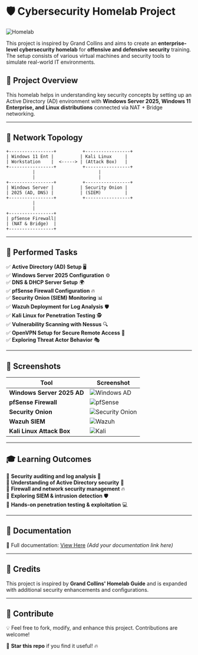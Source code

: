 # 🛡️ Cybersecurity Homelab Project

![Homelab](https://upload.wikimedia.org/wikipedia/commons/6/66/Network_Diagram.png)

This project is inspired by Grand Collins and aims to create an **enterprise-level cybersecurity homelab** for **offensive and defensive security** training. The setup consists of various virtual machines and security tools to simulate real-world IT environments.

## 🚀 Project Overview

This homelab helps in understanding key security concepts by setting up an Active Directory (AD) environment with **Windows Server 2025, Windows 11 Enterprise, and Linux distributions** connected via NAT + Bridge networking.

---
## 📌 Network Topology
```
+-----------------+          +-----------------+
| Windows 11 Ent |          | Kali Linux     |
| Workstation    |  <-----> | (Attack Box)   |
+-----------------+          +-----------------+
          |                        |
          |                        |
+-----------------+          +-----------------+
| Windows Server |          | Security Onion |
| 2025 (AD, DNS) |          | (SIEM)         |
+-----------------+          +-----------------+
          |
          |
+-----------------+
| pfSense Firewall|
| (NAT & Bridge)  |
+-----------------+
```

---
## 🔧 Performed Tasks

✅ **Active Directory (AD) Setup** 🖥️  
✅ **Windows Server 2025 Configuration** ⚙️  
✅ **DNS & DHCP Server Setup** 🌍  
✅ **pfSense Firewall Configuration** 🔥  
✅ **Security Onion (SIEM) Monitoring** 📊  
✅ **Wazuh Deployment for Log Analysis** 🛡️  
✅ **Kali Linux for Penetration Testing** 🕵️  
✅ **Vulnerability Scanning with Nessus** 🔍  
✅ **OpenVPN Setup for Secure Remote Access** 🔑  
✅ **Exploring Threat Actor Behavior** 🎭  

---
## 📸 Screenshots
| Tool | Screenshot |
|------|-----------|
| **Windows Server 2025 AD** | ![Windows AD](https://via.placeholder.com/300x200?text=Windows+AD) |
| **pfSense Firewall** | ![pfSense](https://via.placeholder.com/300x200?text=pfSense) |
| **Security Onion** | ![Security Onion](https://via.placeholder.com/300x200?text=Security+Onion) |
| **Wazuh SIEM** | ![Wazuh](https://via.placeholder.com/300x200?text=Wazuh) |
| **Kali Linux Attack Box** | ![Kali](https://via.placeholder.com/300x200?text=Kali+Linux) |

---
## 🎓 Learning Outcomes

📌 **Security auditing and log analysis** 🔎  
📌 **Understanding of Active Directory security** 🏢  
📌 **Firewall and network security management** 🔥  
📌 **Exploring SIEM & intrusion detection** 🛡️  
📌 **Hands-on penetration testing & exploitation** 💻  

---
## 📂 Documentation

📖 Full documentation: [View Here](#) *(Add your documentation link here)*

---
## 📢 Credits
This project is inspired by **Grand Collins' Homelab Guide** and is expanded with additional security enhancements and configurations.

---
## 🤝 Contribute
💡 Feel free to fork, modify, and enhance this project. Contributions are welcome!

🌟 **Star this repo** if you find it useful! 🔥
